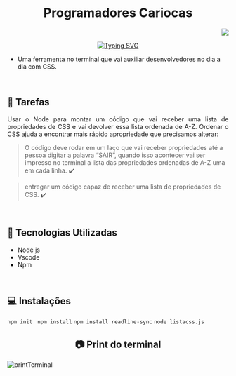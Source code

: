  <h1 align="center"> Programadores Cariocas </h1>
 
 <p align="right">
   <img src="http://img.shields.io/static/v1?label=STATUS&message=EM%20DESENVOLVIMENTO&color=RED&style=for-the-badge"/>
</p>

 <p align="center"
 <img src="http://img.shields.io/static/v1?label=STATUS&message=EM%20DESENVOLVIMENTO&color=RED&style=for-the-badge"/>
 </p>
 
<p align="center">
  <a href="https://git.io/typing-svg"><img src="https://readme-typing-svg.demolab.com?font=Lobster&size=31&pause=1000&color=02C39A&multiline=true&width=435&lines=Projeto_Invidual_Resilia_CSS_Tool" alt="Typing SVG" /></a>
</p> 

- Uma ferramenta no terminal que vai auxiliar desenvolvedores no dia a dia com CSS.
<br>

## :memo: Tarefas
<p align="justify">Usar o Node para montar um código que vai receber uma lista de propriedades de CSS e vai devolver essa lista ordenada de A-Z. Ordenar o CSS ajuda a encontrar mais rápido apropriedade que precisamos alterar:</p>

> O código deve rodar em um laço que vai receber propriedades até a pessoa digitar a palavra “SAIR”, quando isso acontecer vai ser impresso no terminal a lista das propriedades ordenadas de A-Z uma em cada linha. :heavy_check_mark:

> entregar um código capaz de receber uma lista de propriedades de CSS. :heavy_check_mark:
<br>

## :wrench: Tecnologias Utilizadas
 - Node js
 - Vscode
 - Npm
 <br>
  
## :computer: Instalações
`npm init ` `npm install` `npm install readline-sync` `node listacss.js`
<br>

## <h2 align="center"> :camera: Print do terminal</h2>
![printTerminal](https://user-images.githubusercontent.com/115156601/226239399-bccf5297-8a60-4161-98e5-3652db758186.png)
